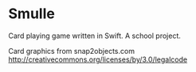 # Smulle
Card playing game written in Swift. A school project.

Card graphics from snap2objects.com
http://creativecommons.org/licenses/by/3.0/legalcode
